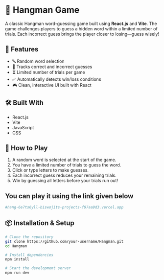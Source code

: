 # 🎯 Hangman Game

A classic Hangman word-guessing game built using **React.js** and **Vite**. The game challenges players to guess a hidden word within a limited number of trials. Each incorrect guess brings the player closer to losing—guess wisely!

## 🚀 Features

- 🔤 Random word selection  
- 🧠 Tracks correct and incorrect guesses  
- ⏳ Limited number of trials per game  
- ✅ Automatically detects win/loss conditions  
- 🎮 Clean, interactive UI built with React  

## 🛠️ Built With

- React.js  
- Vite  
- JavaScript 
- CSS  

## 🧩 How to Play

1. A random word is selected at the start of the game.
2. You have a limited number of trials to guess the word.
3. Click or type letters to make guesses.
4. Each incorrect guess reduces your remaining trials.
5. Win by guessing all letters before your trials run out!

## You can play it using the link given below
```bash
#hang-6e7ts6yll-biswojits-projects-f97aa9d3.vercel.app
```

## 📦 Installation & Setup

```bash
# Clone the repository
git clone https://github.com/your-username/Hangman.git
cd Hangman

# Install dependencies
npm install

# Start the development server
npm run dev
